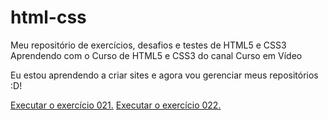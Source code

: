 # html-css
Meu repositório de exercícios, desafios e testes de HTML5 e CSS3
Aprendendo com o Curso de HTML5 e CSS3 do canal Curso em Vídeo

Eu estou aprendendo a criar sites e agora vou gerenciar meus repositórios :D!

<a href="https://komai-dev.github.io/html-css/exercícios/ex021/caixa01.html" target="_blank" rel="author">Executar o exercício 021.</a>
<a href="https://komai-dev.github.io/html-css/exercícios/ex022/fundo001.html" target="_blank" rel="author">Executar o exercício 022.</a>